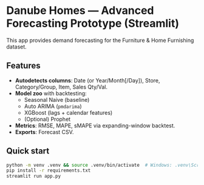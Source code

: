 # Danube Homes — Advanced Forecasting Prototype (Streamlit)

This app provides demand forecasting for the Furniture & Home Furnishing dataset.

## Features
- **Autodetects columns**: Date (or Year/Month[/Day]), Store, Category/Group, Item, Sales Qty/Val.
- **Model zoo** with backtesting:
  - Seasonal Naive (baseline)
  - Auto ARIMA (`pmdarima`)
  - XGBoost (lags + calendar features)
  - (Optional) Prophet
- **Metrics**: RMSE, MAPE, sMAPE via expanding-window backtest.
- **Exports**: Forecast CSV.

## Quick start
```bash
python -m venv .venv && source .venv/bin/activate  # Windows: .venv\Scripts\activate
pip install -r requirements.txt
streamlit run app.py
